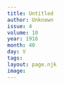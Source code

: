 ```yaml
---
title: Untitled
author: Unknown
issue: 4
volume: 10
year: 1916
month: 40
day: V
tags:
layout: page.njk
image:
---
```


